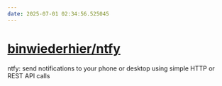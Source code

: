 ```yaml
---
date: 2025-07-01 02:34:56.525045
---
```


# [binwiederhier/ntfy](https://github.com/binwiederhier/ntfy)

ntfy: send notifications to your phone or desktop using simple HTTP or REST API calls